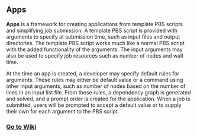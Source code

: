 
## Apps

**Apps** is a framework for creating applications from template PBS scripts and simplifying job submission.
A template PBS script is provided with arguments to specify at submission time, such as input files and output directories.
The template PBS script works much like a normal PBS script with the added functionality of the arguments.
The input arguments may also be used to specify job resources such as number of nodes and wall time.

At the time an app is created, a developer may specify default rules for arguments.
These rules may either be default value or a command using other input arguments, such as number of nodes based on the number of lines in an input list file.
From these rules, a dependency graph is generated and solved, and a prompt order is created for the application.
When a job is submitted, users will be prompted to accept a default value or to supply their own for each argument to the PBS script.

### [Go to Wiki](https://github.com/dgravesa/PBS-Apps/wiki)

